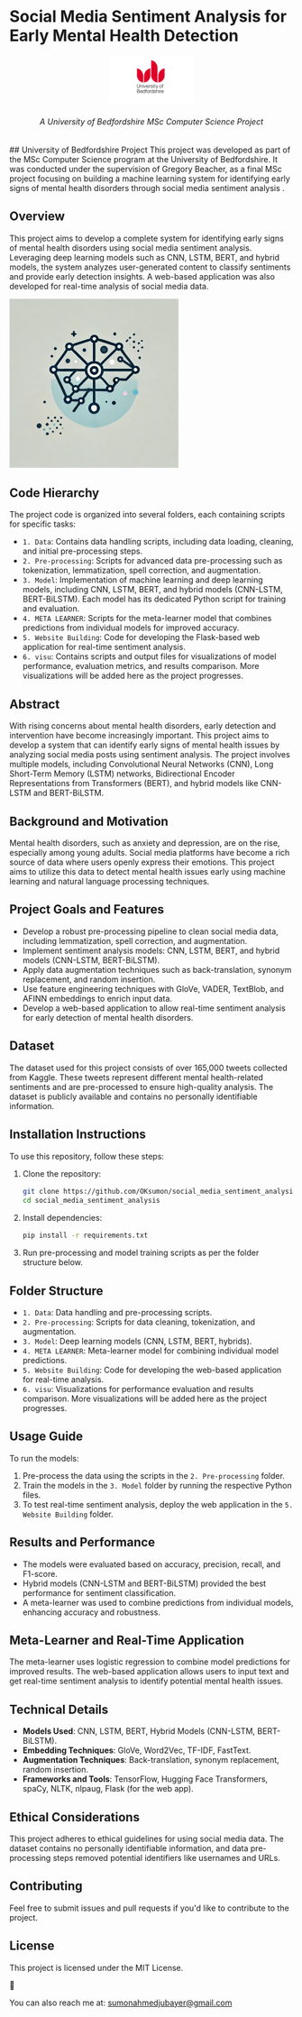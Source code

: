 # Social Media Sentiment Analysis for Early Mental Health Detection
<div align="center">
  <img src="images/uob.webp" alt="University of Bedfordshire Logo" width="150"/>
  <h6>A University of Bedfordshire MSc Computer Science Project</h6>
</div>
## University of Bedfordshire Project
This project was developed as part of the MSc Computer Science program at the University of Bedfordshire. It was conducted under the supervision of Gregory Beacher, as a final MSc project focusing on building a machine learning system for identifying early signs of mental health disorders through social media sentiment analysis .

## Overview
This project aims to develop a complete system for identifying early signs of mental health disorders using social media sentiment analysis. Leveraging deep learning models such as CNN, LSTM, BERT, and hybrid models, the system analyzes user-generated content to classify sentiments and provide early detection insights. A web-based application was also developed for real-time analysis of social media data.

<img src="images/projectlogo.webp" alt="Project Logo" width="300"/>


## Code Hierarchy
The project code is organized into several folders, each containing scripts for specific tasks:

- `1. Data`: Contains data handling scripts, including data loading, cleaning, and initial pre-processing steps.
- `2. Pre-processing`: Scripts for advanced data pre-processing such as tokenization, lemmatization, spell correction, and augmentation.
- `3. Model`: Implementation of machine learning and deep learning models, including CNN, LSTM, BERT, and hybrid models (CNN-LSTM, BERT-BiLSTM). Each model has its dedicated Python script for training and evaluation.
- `4. META LEARNER`: Scripts for the meta-learner model that combines predictions from individual models for improved accuracy.
- `5. Website Building`: Code for developing the Flask-based web application for real-time sentiment analysis.
- `6. visu`: Contains scripts and output files for visualizations of model performance, evaluation metrics, and results comparison. More visualizations will be added here as the project progresses.

## Abstract
With rising concerns about mental health disorders, early detection and intervention have become increasingly important. This project aims to develop a system that can identify early signs of mental health issues by analyzing social media posts using sentiment analysis. The project involves multiple models, including Convolutional Neural Networks (CNN), Long Short-Term Memory (LSTM) networks, Bidirectional Encoder Representations from Transformers (BERT), and hybrid models like CNN-LSTM and BERT-BiLSTM.

## Background and Motivation
Mental health disorders, such as anxiety and depression, are on the rise, especially among young adults. Social media platforms have become a rich source of data where users openly express their emotions. This project aims to utilize this data to detect mental health issues early using machine learning and natural language processing techniques.

## Project Goals and Features
- Develop a robust pre-processing pipeline to clean social media data, including lemmatization, spell correction, and augmentation.
- Implement sentiment analysis models: CNN, LSTM, BERT, and hybrid models (CNN-LSTM, BERT-BiLSTM).
- Apply data augmentation techniques such as back-translation, synonym replacement, and random insertion.
- Use feature engineering techniques with GloVe, VADER, TextBlob, and AFINN embeddings to enrich input data.
- Develop a web-based application to allow real-time sentiment analysis for early detection of mental health disorders.

## Dataset
The dataset used for this project consists of over 165,000 tweets collected from Kaggle. These tweets represent different mental health-related sentiments and are pre-processed to ensure high-quality analysis. The dataset is publicly available and contains no personally identifiable information.

## Installation Instructions
To use this repository, follow these steps:
1. Clone the repository:
   ```bash
   git clone https://github.com/OKsumon/social_media_sentiment_analysis.git
   cd social_media_sentiment_analysis
   ```
2. Install dependencies:
   ```bash
   pip install -r requirements.txt
   ```
3. Run pre-processing and model training scripts as per the folder structure below.

## Folder Structure
- `1. Data`: Data handling and pre-processing scripts.
- `2. Pre-processing`: Scripts for data cleaning, tokenization, and augmentation.
- `3. Model`: Deep learning models (CNN, LSTM, BERT, hybrids).
- `4. META LEARNER`: Meta-learner model for combining individual model predictions.
- `5. Website Building`: Code for developing the web-based application for real-time analysis.
- `6. visu`: Visualizations for performance evaluation and results comparison. More visualizations will be added here as the project progresses.

## Usage Guide
To run the models:
1. Pre-process the data using the scripts in the `2. Pre-processing` folder.
2. Train the models in the `3. Model` folder by running the respective Python files.
3. To test real-time sentiment analysis, deploy the web application in the `5. Website Building` folder.

## Results and Performance
- The models were evaluated based on accuracy, precision, recall, and F1-score.
- Hybrid models (CNN-LSTM and BERT-BiLSTM) provided the best performance for sentiment classification.
- A meta-learner was used to combine predictions from individual models, enhancing accuracy and robustness.

## Meta-Learner and Real-Time Application
The meta-learner uses logistic regression to combine model predictions for improved results. The web-based application allows users to input text and get real-time sentiment analysis to identify potential mental health issues.

## Technical Details
- **Models Used**: CNN, LSTM, BERT, Hybrid Models (CNN-LSTM, BERT-BiLSTM).
- **Embedding Techniques**: GloVe, Word2Vec, TF-IDF, FastText.
- **Augmentation Techniques**: Back-translation, synonym replacement, random insertion.
- **Frameworks and Tools**: TensorFlow, Hugging Face Transformers, spaCy, NLTK, nlpaug, Flask (for the web app).

## Ethical Considerations
This project adheres to ethical guidelines for using social media data. The dataset contains no personally identifiable information, and data pre-processing steps removed potential identifiers like usernames and URLs.

## Contributing
Feel free to submit issues and pull requests if you'd like to contribute to the project.

## License
This project is licensed under the MIT License.



You can also reach me at: sumonahmedjubayer@gmail.com
